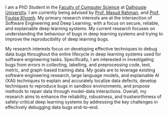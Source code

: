 I am a PhD Student in the [Faculty of Computer Science](https://www.dal.ca/faculty/computerscience.html) at [Dalhousie University](https://www.dal.ca/). I am currently being advised by [Prof. Masud Rahman](https://web.cs.dal.ca/~masud/), and [Prof. Foutse Khomh](http://www.khomh.net/). My primary research interests are at the intersection of Software Engineering and Deep Learning, with a focus on secure, reliable, and explainable deep learning systems. My current research focuses on understanding the behaviour of bugs in deep learning systems and trying to improve the reproducibility of deep learning bugs.

My research interests focus on developing effective techniques to debug data bugs throughout the entire lifecycle in deep learning systems used for software engineering tasks. Specifically, I am interested in investigating bugs from errors in collecting, labelling, and preprocessing code, text, metric, and graph-based training data. My goals are to leverage existing software engineering research, large language models, and explainable AI (XAI) techniques to explain and accurately localize data defects, develop techniques to reproduce bugs in sandbox environments, and propose methods to repair data through model-data interactions. Overall, my research aims to enhance the reliability, robustness, and trustworthiness of safety-critical deep learning systems by addressing the key challenges in effectively debugging data bugs end-to-end.
